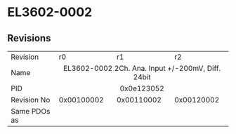 # EL3602-0002

## Revisions
<table>
<tr>
<td>Revision</td>
<td>r0</td>
<td>r1</td>
<td>r2</td>
</tr>
<tr>
<td>Name</td>
<td colspan=3 align="center">EL3602-0002 2Ch. Ana. Input +/-200mV, Diff. 24bit</td>
</tr>
<tr>
<td>PID</td>
<td colspan=3 align="center">0x0e123052</td>
</tr>
<tr>
<td>Revision No</td>
<td>0x00100002</td>
<td>0x00110002</td>
<td>0x00120002</td>
</tr>
<tr>
<td>Same PDOs as</td>
<td colspan=3 align="center"></td>
</tr>
</table>
